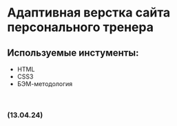 # Адаптивная верстка сайта персонального тренера
## Используемые инстументы:
- HTML
- CSS3
- БЭМ-методология
  
[](/Screenshot%202024-04-13%20at%2020.15.55.png)  
[](/Screenshot%202024-04-13%20at%2020.16.27.png)

### (13.04.24)